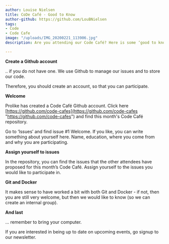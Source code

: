 ```yaml
---
author: Louise Nielsen
title: CoDe Café - Good to Know
author-github: https://github.com/LouBNielsen
tags:
- Code
- Code Cafe
image: "/uploads/IMG_20200221_113906.jpg"
description: Are you attending our Code Café? Here is some ‘good to know’ information.

---
```

**Create a Github account**

.. if you do not have one. We use Github to manage our issues and to store our code.

Therefore, you should create an account, so that you can participate.

**Welcome**

Prolike has created a Code Café Github account. Click here [https://github.com/code-cafes](https://github.com/code-cafes "https://github.com/code-cafes") and find this month's Code Café repository.

Go to ‘Issues’ and find issue #1 Welcome. If you like, you can write something about yourself here. Name, education, where you come from and why you are participating.

**Assign yourself to issues**

In the repository, you can find the issues that the other attendees have proposed for this month’s Code Café. Assign yourself to the issues you would like to participate in.

**Git and Docker**

It makes sense to have worked a bit with both Git and Docker - if not, then you are still very welcome, but then we would like to know (so we can create an internal group).

**And last**

… remember to bring your computer.

If you are interested in being up to date on upcoming events, go signup to our newsletter.